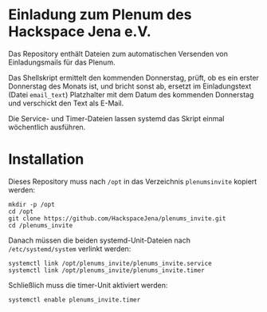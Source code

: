 # Einladung zum Plenum des Hackspace Jena e.V.

Das Repository enthält Dateien zum automatischen Versenden von Einladungsmails
für das Plenum.

Das Shellskript ermittelt den kommenden Donnerstag, prüft, ob es ein erster
Donnerstag des Monats ist, und bricht sonst ab, ersetzt im Einladungstext (Datei
`email_text`) Platzhalter mit dem Datum des kommenden Donnerstag und verschickt
den Text als E-Mail.

Die Service- und Timer-Dateien lassen systemd das Skript einmal wöchentlich
ausführen.

# Installation

Dieses Repository muss nach `/opt` in das Verzeichnis `plenumsinvite` kopiert
werden:

```
mkdir -p /opt
cd /opt
git clone https://github.com/HackspaceJena/plenums_invite.git
cd /plenums_invite
```

Danach müssen die beiden systemd-Unit-Dateien nach `/etc/systemd/system`
verlinkt werden:

```
systemctl link /opt/plenums_invite/plenums_invite.service 
systemctl link /opt/plenums_invite/plenums_invite.timer
```

Schließlich muss die timer-Unit aktiviert werden:

```
systemctl enable plenums_invite.timer
```

